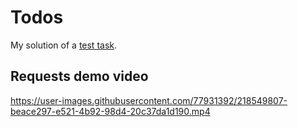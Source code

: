# Todos
My solution of a [test task](https://gist.github.com/martindeveloper/287bd57b9919677a9a31f0e5742b82ef).

## Requests demo video

https://user-images.githubusercontent.com/77931392/218549807-beace297-e521-4b92-98d4-20c37da1d190.mp4

